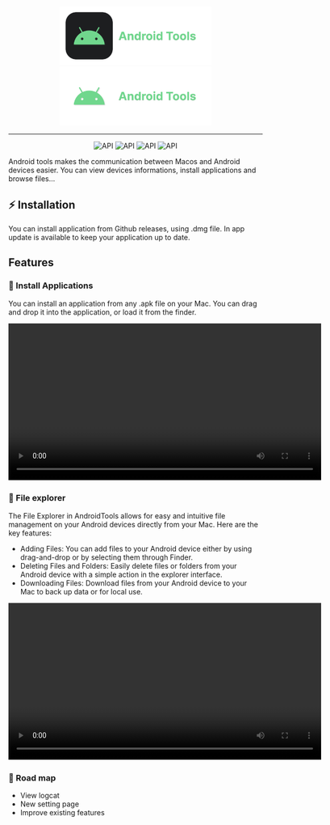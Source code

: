 <p align="center">
  <img width="300" alt="Android tools logo" src= "./Documentation/light-banner.png#gh-light-mode-only"/>
  <img width="300" alt="Android tools logo" src= "./Documentation/dark-banner.png#gh-dark-mode-only"/>
</p>

---
<p align="center">
   <img alt="API" src="https://github.com/ThomasBernard03/AndroidTools/actions/workflows/main.yml/badge.svg?branch=main"/>
  <img alt="API" src="https://img.shields.io/badge/language-swift-orange"/>
  <img alt="API" src="https://img.shields.io/badge/UI%20framework-SwiftUI-orange"/> 
  <img alt="API" src="https://img.shields.io/badge/plateform-Macos-blue"/> 
</p>


Android tools makes the communication between Macos and Android devices easier. You can view devices informations, install applications and browse files...

## ⚡️ Installation

You can install application from Github releases, using .dmg file. In app update is available to keep your application up to date.


## Features

### 💾 Install Applications 

You can install an application from any .apk file on your Mac. You can drag and drop it into the application, or load it from the finder.

<video width="620" controls>
  <source src="Documentation/application-installer.mov" type="video/mp4">
</video>


### 📁 File explorer

The File Explorer in AndroidTools allows for easy and intuitive file management on your Android devices directly from your Mac. Here are the key features:

- Adding Files: You can add files to your Android device either by using drag-and-drop or by selecting them through Finder.
- Deleting Files and Folders: Easily delete files or folders from your Android device with a simple action in the explorer interface.
- Downloading Files: Download files from your Android device to your Mac to back up data or for local use.

<video width="620" controls>
  <source src="Documentation/file-explorer.mov" type="video/mp4">
</video>



### 🚀 Road map

- View logcat
- New setting page
- Improve existing features